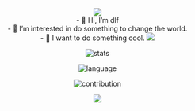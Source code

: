 <div align="center">
  <img src="https://media.tenor.com/DgwnlOgC7jcAAAAM/twerk-cat-dae-cat.gif"/>
  
  <br/>
- 👋 Hi, I’m dlf
  <br/>
- 👀 I’m interested in do something to change the world.
  <br/>
- 👻 I want to do something cool.
  
  <img src="https://readme-typing-svg.demolab.com?font=Fira+Code&pause=1000&width=235&lines=Hello+World!!" />

  ![stats](https://github-readme-stats.vercel.app/api?username=hddlf&theme=dark&show_icons=true)
  
  ![language](https://github-readme-stats.vercel.app/api/top-langs/?username=hddlf&layout=compact&hide=html&theme=dark)
  
  ![contribution](https://github-readme-streak-stats.herokuapp.com/?user=hddlf&theme=highcontrast)

  
  <img src="https://media.tenor.com/JzbQQOsIPL0AAAAM/onepiece-ace.gif" />
</div>

